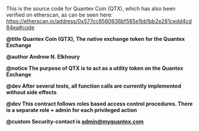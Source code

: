 This is the source code for Quantex Coin (QTX), which has also been verified on etherscan, as can be seen here:
https://etherscan.io/address/0x577cc8560636bf585e1bb1bb2e281cedd4cd84ea#code

**@title Quantex Coin (QTX), The native exchange token for the Quantex Exchange**

**@author  Andrew N. Elkhoury**

**@notice  The purpose of QTX is to act as a utility token on the Quantex Exchange**

**@dev  After several tests, all function calls are currently implemented without side effects**

**@dev  This contract follows roles based access control procedures. There is a separate role + admin for each privileged action**

**@custom  Security-contact is admin@myquantex.com**

